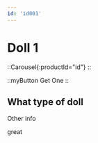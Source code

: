 ```yaml
---
id: 'id001'
---
```


# Doll 1

::Carousel{:productId="id"}
::

::myButton
Get One
::


## What type of doll

Other info

great